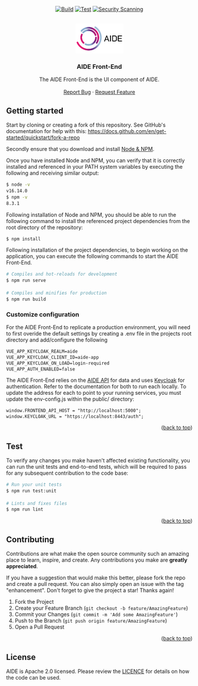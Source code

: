 <!--
  ~ Copyright 2022 Guy’s and St Thomas’ NHS Foundation Trust
  ~
  ~ Licensed under the Apache License, Version 2.0 (the "License");
  ~ you may not use this file except in compliance with the License.
  ~ You may obtain a copy of the License at
  ~
  ~ http://www.apache.org/licenses/LICENSE-2.0
  ~
  ~ Unless required by applicable law or agreed to in writing, software
  ~ distributed under the License is distributed on an "AS IS" BASIS,
  ~ WITHOUT WARRANTIES OR CONDITIONS OF ANY KIND, either express or implied.
  ~ See the License for the specific language governing permissions and
  ~ limitations under the License.
-->

<a name="readme-top"></a>

<div align="center">

[![Build](https://github.com/AI4VBH/AIDE-front-end/actions/workflows/build.yml/badge.svg)](https://github.com/AI4VBH/AIDE-front-end/actions/workflows/build.yml)
[![Test](https://github.com/AI4VBH/AIDE-front-end/actions/workflows/test.yml/badge.svg)](https://github.com/AI4VBH/AIDE-front-end/actions/workflows/test.yml)
[![Security Scanning](https://github.com/AI4VBH/AIDE-front-end/actions/workflows/security.yml/badge.svg)](https://github.com/AI4VBH/AIDE-front-end/actions/workflows/security.yml)

</div>

<br />
<div align="center">
  <a href="https://github.com/AI4VBH/AIDE-front-end">
    <img src="aide-logo.png" alt="Logo" height="80">
  </a>

<h3 align="center">AIDE Front-End</h3>

  <p align="center">
    The AIDE Front-End is the UI component of AIDE.
    <br />
    <br />
    <a href="https://github.com/AI4VBH/AIDE-front-end/issues">Report Bug</a>
    ·
    <a href="https://github.com/AI4VBH/AIDE-front-end/issues">Request Feature</a>
  </p>
</div>

## Getting started

Start by cloning or creating a fork of this repository. See GitHub's documentation for help with this: https://docs.github.com/en/get-started/quickstart/fork-a-repo

Secondly ensure that you download and install [Node & NPM](https://docs.npmjs.com/downloading-and-installing-node-js-and-npm).

Once you have installed Node and NPM, you can verify that it is correctly installed and referenced in your PATH system variables by executing the following and receiving similar output:

```bash
$ node -v
v16.14.0
$ npm -v
8.3.1
```

Following installation of Node and NPM, you should be able to run the following command to install the referenced project dependencies from the root directory of the repository:

```bash
$ npm install
```

Following installation of the project dependencies, to begin working on the application, you can execute the following commands to start the AIDE Front-End.

```bash
# Compiles and hot-reloads for development
$ npm run serve

# Compiles and minifies for production
$ npm run build
```

### Customize configuration

For the AIDE Front-End to replicate a production environment, you will need to first overide the default settings by creating a .env file in the projects root directory and add/configure the following

```
VUE_APP_KEYCLOAK_REALM=aide
VUE_APP_KEYCLOAK_CLIENT_ID=aide-app
VUE_APP_KEYCLOAK_ON_LOAD=login-required
VUE_APP_AUTH_ENABLED=false
```

The AIDE Front-End relies on the <a href="https://github.com/AI4VBH/AIDE-api" target="_blank">AIDE API</a> for data and uses <a href="https://www.keycloak.org/guides" target="_blank">Keycloak</a> for authentication. Refer to the documentation for both to run each locally. To update the address for each to point to your running services, you must update the env-config.js within the public/ directory:

```
window.FRONTEND_API_HOST = "http://localhost:5000";
window.KEYCLOAK_URL = "https://localhost:8443/auth";
```

<div align="right">(<a href="#readme-top">back to top</a>)</div>

## Test

To verify any changes you make haven't affected existing functionality, you can run the unit tests and end-to-end tests, which will be required to pass for any subsequent contribution to the code base:

```bash
# Run your unit tests
$ npm run test:unit

# Lints and fixes files
$ npm run lint
```

<div align="right">(<a href="#readme-top">back to top</a>)</div>

## Contributing

Contributions are what make the open source community such an amazing place to learn, inspire, and create. Any contributions you make are **greatly appreciated**.

If you have a suggestion that would make this better, please fork the repo and create a pull request. You can also simply open an issue with the tag "enhancement".
Don't forget to give the project a star! Thanks again!

1. Fork the Project
2. Create your Feature Branch (`git checkout -b feature/AmazingFeature`)
3. Commit your Changes (`git commit -m 'Add some AmazingFeature'`)
4. Push to the Branch (`git push origin feature/AmazingFeature`)
5. Open a Pull Request

<div align="right">(<a href="#readme-top">back to top</a>)</div>

<!-- LICENSE -->
## License

AIDE is Apache 2.0 licensed. Please review the [LICENCE](LICENCE) for details on how the code can be used.
